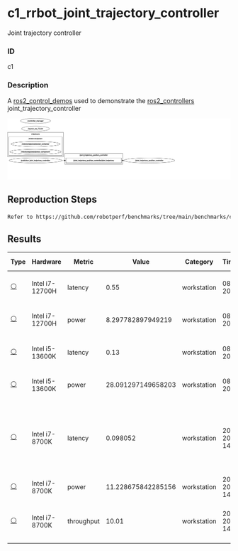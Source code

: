 # c1_rrbot_joint_trajectory_controller

Joint trajectory controller

### ID
c1

### Description
A [ros2_control_demos](https://github.com/ros-controls/ros2_control_demos) used to demonstrate the [ros2_controllers](https://github.com/ros-controls/ros2_controllers) joint_trajectory_controller


![](../../../imgs/c1_rrbot_joint_trajectory_controller.svg)

## Reproduction Steps

```bash
Refer to https://github.com/robotperf/benchmarks/tree/main/benchmarks/control/c1_rrbot_joint_trajectory_controller and review the launch files to reproduce this package.
```

## Results

| Type | Hardware | Metric | Value | Category | Timestamp | Note | Data Source |
| --- | --- | --- | --- | --- | --- | --- | --- |
| [:white_circle:](https://github.com/robotperf/benchmarks/blob/main/benchmarks/README.md#type) | Intel i7-12700H | latency | 0.55 | workstation | 08-07-2023 | mean 0.08 ms, rms 0.10 ms, max 0.55 ms, min 0.02 ms, lost 0.00%, update rate 10 Hz | [N/A](https://github.com/robotperf/rosbags/tree/main/N/A) |
| [:white_circle:](https://github.com/robotperf/benchmarks/blob/main/benchmarks/README.md#type) | Intel i7-12700H | power | 8.297782897949219 | workstation | 08-07-2023 | mean 0.08 ms, rms 0.10 ms, max 0.55 ms, min 0.02 ms, lost 0.00%, update rate 10 Hz | [N/A](https://github.com/robotperf/rosbags/tree/main/N/A) |
| [:white_circle:](https://github.com/robotperf/benchmarks/blob/main/benchmarks/README.md#type) | Intel i5-13600K | latency | 0.13 | workstation | 08-07-2023 | mean 0.02 ms, rms 0.03 ms, max 0.13 ms, min 0.01 ms, lost 0.00%, update rate 10 Hz | [N/A](https://github.com/robotperf/rosbags/tree/main/N/A) |
| [:white_circle:](https://github.com/robotperf/benchmarks/blob/main/benchmarks/README.md#type) | Intel i5-13600K | power | 28.091297149658203 | workstation | 08-07-2023 | mean 0.02 ms, rms 0.03 ms, max 0.13 ms, min 0.01 ms, lost 0.00%, update rate 10 Hz | [N/A](https://github.com/robotperf/rosbags/tree/main/N/A) |
| [:white_circle:](https://github.com/robotperf/benchmarks/blob/main/benchmarks/README.md#type) | Intel i7-8700K | latency | 0.098052 | workstation | 2023-07-20 14:12:00 | ✋mean_benchmark 0.036972090909090906, rms_benchmark 0.046425814648944845, max_benchmark 0.098052, min_benchmark 0.011147999999999998, lost messages 0.00 % | [simulation](https://github.com/robotperf/rosbags/tree/main/simulation) |
| [:white_circle:](https://github.com/robotperf/benchmarks/blob/main/benchmarks/README.md#type) | Intel i7-8700K | power | 11.228675842285156 | workstation | 2023-07-20 14:15:19 | ✋ | [simulation](https://github.com/robotperf/rosbags/tree/main/simulation) |
| [:white_circle:](https://github.com/robotperf/benchmarks/blob/main/benchmarks/README.md#type) | Intel i7-8700K | throughput | 10.01 | workstation | 2023-07-20 14:18:49 | ✋mean_benchmark 10.0, rms_benchmark 10.0, max_benchmark 10.01, min_benchmark 9.99, lost messages 0.00 % | [simulation](https://github.com/robotperf/rosbags/tree/main/simulation) |


